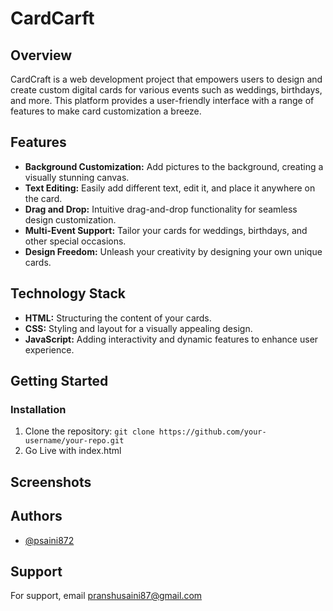 # CardCarft



## Overview

CardCraft is a web development project that empowers users to design and create custom digital cards for various events such as weddings, birthdays, and more. This platform provides a user-friendly interface with a range of features to make card customization a breeze.

## Features

- **Background Customization:** Add pictures to the background, creating a visually stunning canvas.
- **Text Editing:** Easily add different text, edit it, and place it anywhere on the card.
- **Drag and Drop:** Intuitive drag-and-drop functionality for seamless design customization.
- **Multi-Event Support:** Tailor your cards for weddings, birthdays, and other special occasions.
- **Design Freedom:** Unleash your creativity by designing your own unique cards.

## Technology Stack

- **HTML:** Structuring the content of your cards.
- **CSS:** Styling and layout for a visually appealing design.
- **JavaScript:** Adding interactivity and dynamic features to enhance user experience.

## Getting Started

### Installation

1. Clone the repository: `git clone https://github.com/your-username/your-repo.git`
2. Go Live with index.html

## Screenshots



## Authors

- [@psaini872](https://github.com/psaini872)


## Support

For support, email pranshusaini87@gmail.com

